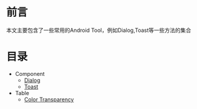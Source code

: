 # 前言

本文主要包含了一些常用的Android Tool，例如Dialog,Toast等一些方法的集合

#  目录

- Component
  - [Dialog](/Manual/dialog.md)
  - [Toast](/Manual/toast.md)
- Table
  - [Color Transparency](/Table/color.md)